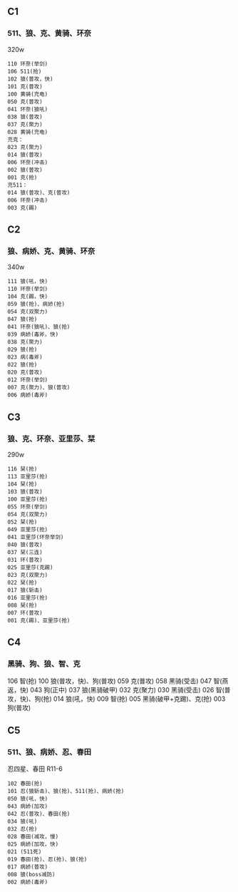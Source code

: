 ## C1

### 511、狼、克、黄骑、环奈

320w

```
110 环奈(举剑)
106 511(抢)
102 狼(普攻，快)
101 克(普攻)
100 黄骑(充电)
050 克(普攻)
041 环奈(狼吼)
038 狼(普攻)
037 克(聚力)
028 黄骑(充电)
充克：
023 克(聚力)
014 狼(普攻)
006 环奈(冲击)
002 狼(普攻)
001 克(抢)
充511：
014 狼(普攻)、克(普攻)
006 环奈(冲击)
003 克(踢)
```

## C2

### 狼、病娇、克、黄骑、环奈

340w

```
111 狼(吼，快)
110 环奈(举剑)
104 克(踢，快)
059 狼(抢)、病娇(抢)
054 克(双聚力)
047 狼(抢)
041 环奈(狼吼)、狼(抢)
039 病娇(毒斧，快)
038 克(聚力)
029 狼(抢)
023 病(毒斧)
022 狼(抢)
020 克(普攻)
012 环奈(举剑)
007 克(聚力)、狼(普攻)
006 病娇(毒斧)
```

## C3

### 狼、克、环奈、亚里莎、栞

290w

```
116 栞(抢)
113 亚里莎(抢)
104 栞(抢)
103 狼(普攻)
100 亚里莎(抢)
055 环奈(举剑)
054 克(双聚力)
052 栞(抢)
049 亚里莎(抢)
041 亚里莎(环奈举剑)
040 狼(普攻)
037 栞(三连)
031 环(普攻)
025 亚里莎(克踢)
023 克(双聚力)
022 栞(抢)
017 狼(斩击)
016 亚里莎(抢)
008 栞(抢)
007 环(普攻)
001 克(踢)、亚里莎(抢)
```

## C4

### 黑骑、狗、狼、智、克

106 智(抢)
100 狼(普攻，快)、狗(普攻)
059 克(普攻)
058 黑骑(受击)
047 智(燕返，快)
043 狗(正中)
037 狼(黑骑破甲)
032 克(聚力)
030 黑骑(受击)
026 智(普攻，快)、狗(抢)
014 狼(吼，快)
009 智(抢)
005 黑骑(破甲+克踢)、克(抢)
003 狗(普攻)

## C5

### 511、狼、病娇、忍、春田

忍四星、春田 R11-6

```
102 春田(抢)
101 忍(狼斩击)、狼(抢)、511(抢)、病娇(抢)
050 狼(吼，快)
043 病娇(加攻)
042 忍(普攻)、春田(抢)
034 狼(吼)
032 忍(抢)
028 春田(减攻，慢)
025 病娇(加攻，快)
021 (511死)
019 春田(抢)、忍(抢)、狼(抢)
017 病娇(普攻)
008 狼(boss减防)
002 病娇(毒斧)
```
